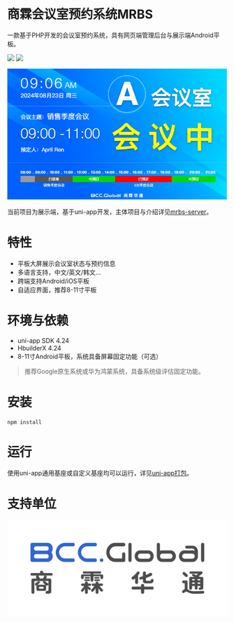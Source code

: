 # 商霖会议室预约系统MRBS

一款基于PHP开发的会议室预约系统，具有网页端管理后台与展示端Android平板。

![](https://scrutinizer-ci.com/g/synaric-y/mrbs-server/badges/build.png?b=main)
![](https://scrutinizer-ci.com/g/synaric-y/mrbs-server/badges/code-intelligence.svg?b=main)

![demo.png](doc/img/2.png?t=1723515608897)

当前项目为展示端，基于uni-app开发，主体项目与介绍详见[mrbs-server](https://github.com/synaric-y/mrbs-server)。

# 特性

- 平板大屏展示会议室状态与预约信息
- 多语言支持，中文/英文/韩文...
- 跨端支持Android/iOS平板
- 自适应界面，推荐8-11寸平板

# 环境与依赖

- uni-app SDK 4.24
- HbuilderX 4.24
- 8-11寸Android平板，系统具备屏幕固定功能（可选）

> 推荐Google原生系统或华为鸿蒙系统，具备系统级评估固定功能。

# 安装

```
npm install
```

# 运行

使用uni-app通用基座或自定义基座均可以运行，详见[uni-app打包](https://nativesupport.dcloud.net.cn/AppDocs/)。

# 支持单位

![BCCGloballogo.jpg](doc/img/1.jpg?t=1723515608897)